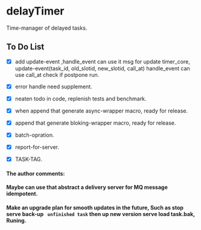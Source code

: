 # delayTimer
Time-manager of delayed tasks.


## To Do List
- [x] add update-event ,handle_event can use it msg for update timer_core, update-event(task_id, old_slotid, new_slotid, call_at) handle_event can use call_at check if postpone run.
- [x] error handle need supplement.
- [x] neaten todo in code, replenish tests and benchmark.
- [x] when append that generate async-wrapper macro, ready for release.
- [x] append that generate bloking-wrapper macro, ready for release.
- [x] batch-opration.
- [x] report-for-server.
- [x] TASK-TAG.


#### The author comments:

#### Maybe can use that abstract a delivery server for MQ message  idempotent.

#### Make an upgrade plan for smooth updates in the future, Such as stop serve  back-up ` unfinished task`  then up new version serve load task.bak, Runing.
